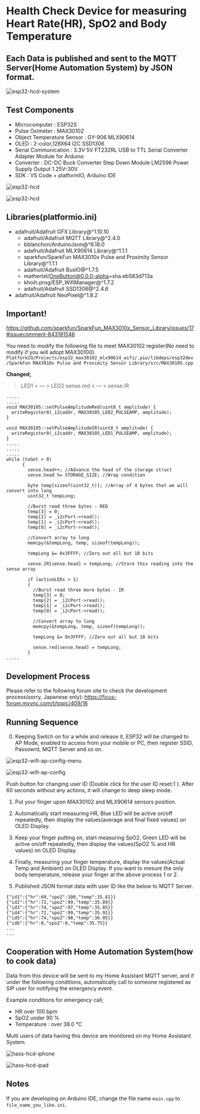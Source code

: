 # Health Check Device for measuring Heart Rate(HR), SpO2 and Body Temperature

## Each Data is published and sent to the MQTT Server(Home Automation System) by JSON format.

![esp32-hcd-system](images/hcd_system.png)

## Test Components

  + Microcomputer : ESP32S
  + Pulse Oximeter : MAX30102
  + Object Temperature Sensor : GY-906 MLX90614
  + OLED : 2-color,128X64 I2C SSD1306
  + Serial Communication : 3.3V 5V FT232RL USB to TTL Serial Converter Adapter Module for Arduino
  + Converter : DC-DC Buck Converter Step Down Module LM2596 Power Supply Output 1.25V-30V
  + SDK : VS Code + platformIO, Arduino IDE

![esp32-hcd](images/esp32_hcd_test.jpeg)

![esp32-hcd](images/hcd.jpg)

## Libraries(platformio.ini)

  + adafruit/Adafruit GFX Library@^1.10.10
	+ adafruit/Adafruit MQTT Library@^2.4.0
	+ bblanchon/ArduinoJson@^6.18.0
	+ adafruit/Adafruit MLX90614 Library@^1.1.1
	+ sparkfun/SparkFun MAX3010x Pulse and Proximity Sensor Library@^1.1.1
	+ adafruit/Adafruit BusIO@^1.7.5
	+ mathertel/OneButton@0.0.0-alpha+sha.eb583d713a
	+ khoih.prog/ESP_WifiManager@^1.7.2
	+ adafruit/Adafruit SSD1306@^2.4.6
  + adafruit/Adafruit NeoPixel@^1.8.2


## Important!

https://github.com/sparkfun/SparkFun_MAX3010x_Sensor_Library/issues/17#issuecomment-843191546

You need to modify the following file to meet MAX30102 register(No need to modify if you will adopt MAX30100).
`PlatformIO/Projects/esp32_max30102_mlx90614_wifi/.pio/libdeps/esp32dev/SparkFun MAX3010x Pulse and Proximity Sensor Library/src/MAX30105.cpp`

**Changed;**
> LED1 < — > LED2
> sense.red < — > sense.IR

```
.....
.....
void MAX30105::setPulseAmplitudeRed(uint8_t amplitude) {
  writeRegister8(_i2caddr, MAX30105_LED2_PULSEAMP, amplitude);
}

void MAX30105::setPulseAmplitudeIR(uint8_t amplitude) {
  writeRegister8(_i2caddr, MAX30105_LED1_PULSEAMP, amplitude);
}
.....
.....
.....
while (toGet > 0)
      {
        sense.head++; //Advance the head of the storage struct
        sense.head %= STORAGE_SIZE; //Wrap condition

        byte temp[sizeof(uint32_t)]; //Array of 4 bytes that we will convert into long
        uint32_t tempLong;

        //Burst read three bytes - RED
        temp[3] = 0;
        temp[2] = _i2cPort->read();
        temp[1] = _i2cPort->read();
        temp[0] = _i2cPort->read();

        //Convert array to long
        memcpy(&tempLong, temp, sizeof(tempLong));
		
		tempLong &= 0x3FFFF; //Zero out all but 18 bits

        sense.IR[sense.head] = tempLong; //Store this reading into the sense array

        if (activeLEDs > 1)
        {
          //Burst read three more bytes - IR
          temp[3] = 0;
          temp[2] = _i2cPort->read();
          temp[1] = _i2cPort->read();
          temp[0] = _i2cPort->read();

          //Convert array to long
          memcpy(&tempLong, temp, sizeof(tempLong));

		  tempLong &= 0x3FFFF; //Zero out all but 18 bits
          
		  sense.red[sense.head] = tempLong;
        }
.....
```


## Development Process

Please refer to the following forum site to check the development process(sorry, Japanese only):
https://ficus-forum.myvnc.com/t/topic/409/16


## Running Sequence

0. Keeping Switch on for a while and release it, ESP32 will be changed to AP Mode, enabled to access from your mobile or PC, then register SSID, Passowrd, MQTT Server and so on.

  ![esp32-wifi-ap-config-menu](images/wifi_manager_top.jpg)

  ![esp32-wifi-ap-config](wifi_manager_config.jpg)

  Push button for changing user ID (Double click for the user ID reset:1 ). After 60 seconds without any actions, it will change to deep sleep mode.

1. Put your finger upon MAX30102 and MLX90614 sensors position.

2. Automatically start measuring HR, Blue LED will be active on/off repeatedly, then display the values(average and final fixed values) on OLED Display.

3. Keep your finger putting on, start measuring SpO2, Green LED will be active on/off repeatedly, then display the values(SpO2 % and HR values) on OLED Display.

4. Finally, measuring your finger temperature, display the values(Actual Temp and Ambient) on OLED Display. If you want to mesure the only body temperature, release your finger at the above process 1 or 2.

5. Published JSON format data with user ID like the below to MQTT Server.
```
{"id1":{"hr":69,"spo2":100,"temp":35.81}}
{"id2":{"hr":72,"spo2":99,"temp":35.89}}
{"id3":{"hr":74,"spo2":97,"temp":35.85}}
{"id4":{"hr":72,"spo2":99,"temp":35.91}}
{"id5":{"hr":74,"spo2":98,"temp":36.05}}
{"id6":{"hr":0,"spo2":0,"temp":35.75}}
...
...
```

## Cooperation with Home Automation System(how to cook data)
Data from this device will be sent to my Home Assistant MQTT server, and if under the following conditions, 
automatically call to someone registered as SIP user for notifying the emergency event.

Example conditions for emergency call;
+ HR over 100 bpm
+ SpO2 under 90 %
+ Temperature : over 38.0 ℃

Multi users of data having this device are monitored on my Home Assistant System.

![hass-hcd-iphone](images/hass_hcd_iphone.png)

![hass-hcd-ipad](images/hass_hcd_ipad.png)

## Notes
If you are developing on Arduino IDE, change the file name `main.cpp` to `file_name_you_like.ini`.
